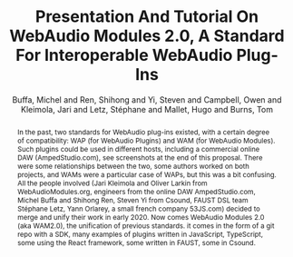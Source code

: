 ---
title: "Presentation And Tutorial On WebAudio Modules 2.0, A Standard For Interoperable WebAudio Plug-Ins"
abstract: "In the past, two standards for WebAudio plug-ins existed, with a certain degree of compatibility: WAP (for WebAudio Plugins) and WAM (for WebAudio Modules). Such plugins could be used in different hosts, including a commercial online DAW (AmpedStudio.com), see screenshots at the end of this proposal.  There were some relationships between the two, some authors worked on both projects, and WAMs were a particular case of WAPs, but this was a bit confusing.  All the people involved (Jari Kleimola and Oliver Larkin from WebAudioModules.org, engineers from the online DAW  AmpedStudio.com, Michel Buffa and Shihong Ren, Steven Yi from Csound, FAUST DSL team Stéphane Letz, Yann Orlarey, a small french company 53JS.com) decided to merge and unify their work in early 2020.  Now comes WebAudio Modules 2.0 (aka WAM2.0), the unification of previous standards. it comes in the form of a git repo with a SDK, many examples of plugins written in JavaScript, TypeScript, some using the React framework, some written in FAUST, some in Csound."
address: "Barcelona, Spain"
booktitle: "Proceedings of the International Web Audio Conference"
editor: "Joglar-Ongay, Luis and Serra, Xavier and Font, Frederic and Tovstogan, Philip and Stolfi, Ariane and A. Correya, Albin and Ramires, Antonio and Bogdanov, Dmitry and Faraldo, Angel and Favory, Xavier"
month: "July"
publisher: "UPF"
series: "WAC '21"
pages: ""
id: "2021_67"
author: "Buffa, Michel and Ren, Shihong and Yi, Steven and Campbell, Owen and Kleimola, Jari and Letz, Stéphane and Mallet, Hugo and Burns, Tom"
webAuthor: "Michel Buffa, Shihong Ren, Steven Yi, Owen Campbell, Jari Kleimola, Stéphane Letz, Hugo Mallet, Tom Burns"
track: "Workshop"
year: "2021"
tags: year2021
media: https://youtu.be/8G3we8dikq8
pdflink: "/_data/papers/pdf/2021/2021_67.pdf"
ISSN: "2663-5844"
---